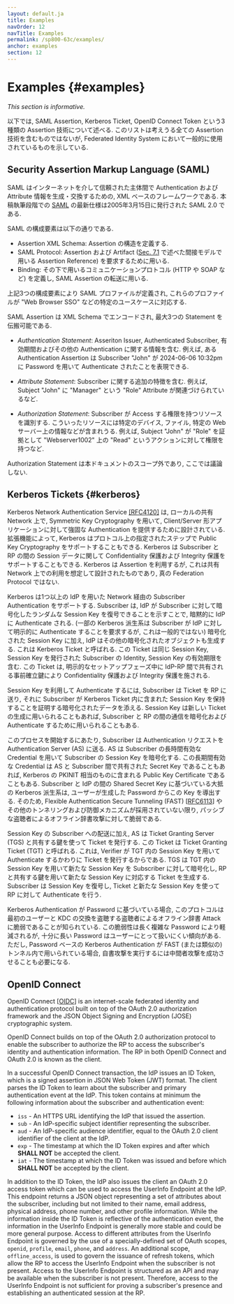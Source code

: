 ```yaml
---
layout: default.ja
title: Examples
navOrder: 12
navTitle: Examples
permalink: /sp800-63c/examples/
anchor: examples
section: 12
---
```


# Examples {#examples}

*This section is informative.*

<!--
Three types of assertion technologies are discussed below: SAML assertions, Kerberos tickets, and OpenID Connect tokens. This list is not inclusive of all possible assertion technologies, but does represent those commonly used in federated identity systems.
-->

以下では, SAML Assertion, Kerberos Ticket, OpenID Connect Token という3種類の Assertion 技術について述べる.
このリストは考えうる全ての Assertion 技術を含むものではないが, Federated Identity System において一般的に使用されているものを示している.

## Security Assertion Markup Language (SAML)

<!--
SAML is an XML-based framework for creating and exchanging authentication and attribute information between trusted entities over the internet. As of this writing, the latest specification for [SAML](references.md#ref-SAML) is SAML v2.0, issued 15 March 2005.
-->

SAML はインターネットを介して信頼された主体間で Authentication および Attribute 情報を生成・交換するための, XML ベースのフレームワークである.
本稿執筆段階での [SAML](references.md#ref-SAML) の最新仕様は2005年3月15日に発行された SAML 2.0 である.

<!--
The building blocks of SAML include:
-->

SAML の構成要素は以下の通りである.

<!--
- The Assertions XML schema, which defines the structure of the assertion.
- The SAML Protocols, which are used to request assertions and artifacts (the assertion references used in the indirect model described in [Sec. 7.1](sec7_presentation.md#back-channel)).
- The Bindings, which define the underlying communication protocols (such as HTTP or SOAP), and can be used to transport the SAML assertions.
-->

- Assertion XML Schema: Assertion の構造を定義する.
- SAML Protocol: Assertion および Artifact ([Sec. 7.1](sec7_presentation.md#back-channel) で述べた間接モデルで用いる Assertion Reference) を要求するために用いる.
- Binding: その下で用いるコミュニケーションプロトコル (HTTP や SOAP など) を定義し, SAML Assertion の転送に用いる.

<!--
The three components above define a SAML profile that corresponds to a particular use case such as "Web Browser SSO".
-->

上記3つの構成要素により SAML プロファイルが定義され, これらのプロファイルが "Web Browser SSO" などの特定のユースケースに対応する.

<!--
SAML Assertions are encoded in an XML schema and can carry up to three types of statements:
-->

SAML Assertion は XML Schema でエンコードされ, 最大3つの Statement を伝搬可能である.

<!--
-   *Authentication statements* include information about the assertion issuer, the authenticated subscriber, validity period, and other authentication information. For example, an Authentication Assertion would state the subscriber "John" was authenticated using a password at 10:32pm on 06-06-2004.
-->

- *Authentication Statement*: Asseriton Issuer, Authenticated Subscriber, 有効期間およびその他の Authentication に関する情報を含む. 例えば, ある Authentication Assertion は Subscriber "John" が 2024-06-06 10:32pm に Password を用いて Authenticate されたことを表現できる.

<!--
-   *Attribute statements* contain specific additional characteristics related to the subscriber. For example, subject "John" is associated with attribute "Role" with value "Manager".
-->

- *Attribute Statement*: Subscriber に関する追加の特徴を含む. 例えば, Subject "John" に "Manager" という "Role" Attribute が関連づけられているなど.

<!--
-   *Authorization statements* identify the resources the subscriber has permission to access. These resources may include specific devices, files, and information on specific web servers. For example, subject "John" for action "Read" on "Webserver1002" given evidence "Role".
-->

- *Authorization Statement*: Subscriber が Access する権限を持つリソースを識別する. こういったリソースには特定のデバイス, ファイル, 特定の Web サーバー上の情報などが含まれうる. 例えば, Subject "John" が "Role" を証拠として "Webserver1002" 上の "Read" というアクションに対して権限を持つなど.

<!--
Authorization statements are beyond the scope of this document and will not be discussed.
-->

Authorization Statement は本ドキュメントのスコープ外であり, ここでは議論しない.

## Kerberos Tickets  {#kerberos}

<!--
The Kerberos Network Authentication Service [[RFC4120]](references.md#ref-RFC4120) was designed to provide strong authentication for client/server applications using symmetric-key cryptography on a local, shared network. Extensions to Kerberos can support the use of public key cryptography for selected steps of the protocol. Kerberos also supports confidentiality and integrity protection of session data between the subscriber and the RP. Even though Kerberos uses assertions, it was designed for use on shared networks and, therefore, is not truly a federation protocol.
-->

Kerberos Network Authentication Service [[RFC4120]](references.md#ref-RFC4120) は, ローカルの共有 Network 上で, Symmetric Key Cryptography を用いて, Client/Server 形アプリケーションに対して強固な Authentication を提供するために設計されている.
拡張機能によって, Kerberos はプロトコル上の指定されたステップで Public Key Cryptography をサポートすることもできる.
Kerberos は Subscriber と RP の間の Session データに関して Confidentiality 保護および Integrity 保護をサポートすることもできる.
Kerberos は Assertion を利用するが, これは共有 Network 上での利用を想定して設計されたものであり, 真の Federation Protocol ではない.

<!--
Kerberos supports authentication of a subscriber over a network using one or more IdPs. The subscriber implicitly authenticates to the IdP by demonstrating the ability to decrypt a random session key encrypted for the subscriber by the IdP. (Some Kerberos variants also require the subscriber to explicitly authenticate to the IdP, but this is not universal.) In addition to the encrypted session key, the IdP also generates another encrypted object called a Kerberos ticket. The ticket contains the same session key, the identity of the subscriber to whom the session key was issued, and an expiration time after which the session key is no longer valid. The ticket is confidentiality and integrity protected by a pre-established key that is shared between the IdP and the RP during an explicit setup phase.
-->

Kerberos は1つ以上の IdP を用いた Network 経由の Subscriber Authentication をサポートする.
Subscriber は, IdP が Subscriber に対して暗号化したランダムな Session Key を復号できることを示すことで, 暗黙的に IdP に Authenticate される.
(一部の Kerberos 派生系は Subscriber が IdP に対して明示的に Authenticate することを要求するが, これは一般的ではない)
暗号化された Session Key に加え, IdP はその他の暗号化されたオブジェクトも生成する. これは Kerberos Ticket と呼ばれる.
この Ticket は同じ Session Key, Session Key を発行された Subscriber の Identity, Session Key の有効期限を含む.
この Ticket は, 明示的なセットアップフェーズ中に IdP-RP 間で共有される事前確立鍵により Confidentiality 保護および Integrity 保護を施される.

<!--
To authenticate using the session key, the subscriber sends the ticket to the RP along with encrypted data that proves that the subscriber possesses the session key embedded within the Kerberos ticket. Session keys are either used to generate new tickets or to encrypt and authenticate communications between the subscriber and the RP.
-->

Session Key を利用して Authenticate するには, Subscriber は Ticket を RP に送り, それに Subscriber が Kerberos Ticket 内に含まれた Session Key を保持することを証明する暗号化されたデータを添える.
Session Key は新しい Ticket の生成に用いられることもあれば, Subscriber と RP の間の通信を暗号化および Authenticate するために用いられることもある.

<!--
To begin the process, the subscriber sends an authentication request to the Authentication Server (AS). The AS encrypts a session key for the subscriber using the subscriber's long-term credential. The long-term credential may either be a secret key shared between the AS and the subscriber, or in the PKINIT variant of Kerberos, a public key certificate. Most variants of Kerberos based on a shared secret key between the subscriber and IdP derive this key from a user-generated password. As such, they are vulnerable to offline dictionary attacks by passive eavesdroppers, unless Flexible Authentication Secure Tunneling (FAST) \[[RFC6113](references.md#ref-RFC6113)\] or some other tunneling and armoring mechanism is used.
-->

このプロセスを開始するにあたり, Subscriber は Authentication リクエストを Authentication Server (AS) に送る.
AS は Subscriber の長時間有効な Credential を用いて Subscriber の Session Key を暗号化する.
この長期間有効な Credential は AS と Subscriber 間で共有された Secret Key であることもあれば, Kerberos の PKINIT 相当のものに含まれる Public Key Certificate であることもある.
Subscriber と IdP の間の Shared Secret Key に基づいている大抵の Kerberos 派生系は, ユーザーが生成した Password からこの Key を導出する.
そのため, Flexible Authentication Secure Tunneling (FAST) \[[RFC6113](references.md#ref-RFC6113)\] やその他のトンネリングおよび防御メカニズムが採用されていない限り, パッシブな盗聴者によるオフライン辞書攻撃に対して脆弱である.

<!--
In addition to delivering the session key to the subscriber, the AS also issues a ticket using a key it shares with the Ticket Granting Server (TGS). This ticket is referred to as a Ticket Granting Ticket (TGT), since the verifier uses the session key in the TGT to issue tickets rather than to explicitly authenticate the verifier. The TGS uses the session key in the TGT to encrypt a new session key for the subscriber and uses a key it shares with the RP to generate a ticket corresponding to the new session key. The subscriber decrypts the session key and uses the ticket and the new session key together to authenticate to the RP.
-->

Session Key の Subscriber への配送に加え, AS は Ticket Granting Server (TGS) と共有する鍵を使って Ticket を発行する.
この Ticket は Ticket Granting Ticket (TGT) と呼ばれる. これは, Verifier が TGT 内の Session Key を用いて Authenticate するかわりに Ticket を発行するからである.
TGS は TGT 内の Session Key を用いて新たな Session Key を Subscriber に対して暗号化し, RP と共有する鍵を用いて新たな Session Key に対応する Ticket を生成する.
Subscriber は Session Key を復号し, Ticket と新たな Session Key を使って RP に対して Authenticate を行う.

<!--
When Kerberos authentication is based on passwords, the protocol is known to be vulnerable to offline dictionary attacks by eavesdroppers who capture the initial user-to-KDC exchange. Longer password length and complexity provide some mitigation to this vulnerability, although sufficiently long passwords tend to be cumbersome for users. However, when Kerberos password-based authentication is used in a FAST (or similar) tunnel, a successful attacker-in-the-middle attack is additionally required in order to perform the dictionary attack.
-->

Kerberos Authentication が Password に基づいている場合, このプロトコルは最初のユーザーと KDC の交換を盗聴する盗聴者によるオフライン辞書 Attack に脆弱であることが知られている.
この脆弱性は長く複雑な Password により軽減されるが, 十分に長い Password はユーザーにとって扱いにくい傾向がある.
ただし, Password ベースの Kerberos Authentication が FAST (または類似の) トンネル内で用いられている場合, 自書攻撃を実行するには中間者攻撃を成功させることも必要になる.

## OpenID Connect

OpenID Connect \[[OIDC](references.md#ref-OIDC)\] is an internet-scale federated identity and authentication protocol built on top of the OAuth 2.0 authorization framework and the JSON Object Signing and Encryption (JOSE) cryptographic system.

OpenID Connect builds on top of the OAuth 2.0 authorization protocol to enable the subscriber to authorize the RP to access the subscriber's identity and authentication information. The RP in both OpenID Connect and OAuth 2.0 is known as the client.

In a successful OpenID Connect transaction, the IdP issues an ID Token, which is a signed assertion in JSON Web Token (JWT) format. The client parses the ID Token to learn about the subscriber and primary authentication event at the IdP. This token contains at minimum the following information about the subscriber and authentication event:

 - `iss` - An HTTPS URL identifying the IdP that issued the assertion.
 - `sub` - An IdP-specific subject identifier representing the subscriber.
 - `aud` - An IdP-specific audience identifier, equal to the OAuth 2.0 client identifier of the client at the IdP.
 - `exp` - The timestamp at which the ID Token expires and after which **SHALL NOT** be accepted the client.
 - `iat` - The timestamp at which the ID Token was issued and before which **SHALL NOT** be accepted by the client.

In addition to the ID Token, the IdP also issues the client an OAuth 2.0 access token which can be used to access the UserInfo Endpoint at the IdP. This endpoint returns a JSON object representing a set of attributes about the subscriber, including but not limited to their name, email address, physical address, phone number, and other profile information. While the information inside the ID Token is reflective of the authentication event, the information in the UserInfo Endpoint is generally more stable and could be more general purpose. Access to different attributes from the UserInfo Endpoint is governed by the use of a specially-defined set of OAuth scopes, `openid`, `profile`, `email`, `phone`, and `address`. An additional scope, `offline_access`, is used to govern the issuance of refresh tokens, which allow the RP to access the UserInfo Endpoint when the subscriber is not present. Access to the UserInfo Endpoint is structured as an API and may be available when the subscriber is not present. Therefore, access to the UserInfo Endpoint is not sufficient for proving a subscriber's presence and establishing an authenticated session at the RP.
